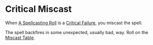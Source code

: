 # Critical Miscast

When [A Spellcasting Roll](../../Magic/Spellcasting/Spellcasting.md#The%20Spellcasting%20Roll) is a [Critical Failure](Critical%20Failure.md), you miscast the spell.

The spell backfires in some unexpected, usually bad, way. Roll on the [Miscast Table](../../Magic/Spells/Miscast%20Tables/Miscast%20Table.md).
